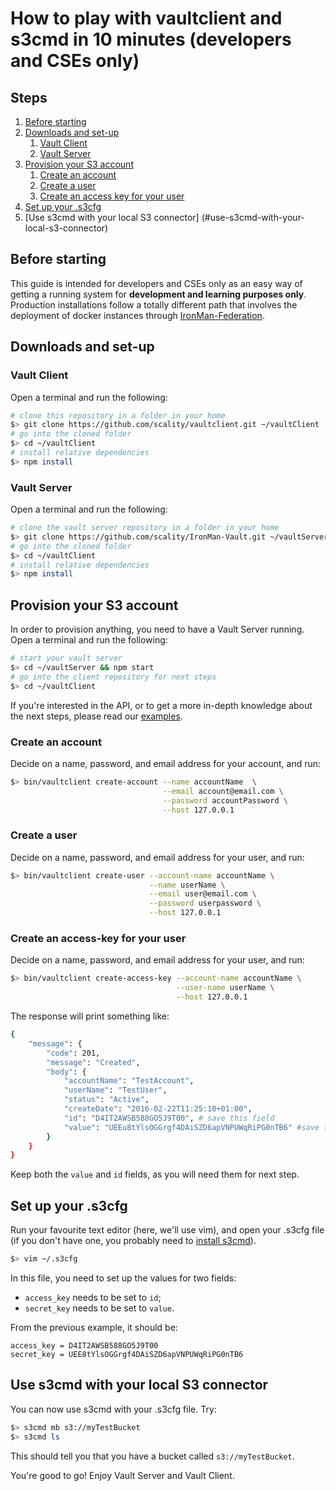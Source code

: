 # How to play with vaultclient and s3cmd in 10 minutes (developers and CSEs only)

## Steps

1. [Before starting](#before-starting)
2. [Downloads and set-up](#downloads-and-set-up)
    1. [Vault Client](#vault-client)
    2. [Vault Server](#vault-server)
3. [Provision your S3 account](#provision-your-s3-account)
    1. [Create an account](#create-an-account)
    2. [Create a user](#create-a-user)
    3. [Create an access key for your user](#create-an-access-key-for-your-user)
4. [Set up your .s3cfg](#set-up-your-s3cfg)
5. [Use s3cmd with your local S3 connector] (#use-s3cmd-with-your-local-s3-connector)

## Before starting

This guide is intended for developers and CSEs only as an easy way of getting a
running system for **development and learning purposes only**. Production
installations follow a totally different path that involves the deployment of
docker instances through [IronMan-Federation](https://github.com/scality/IronMan-Federation).

## Downloads and set-up

### Vault Client

Open a terminal and run the following:

``` sh
# clone this repository in a folder in your home
$> git clone https://github.com/scality/vaultclient.git ~/vaultClient
# go into the cloned folder
$> cd ~/vaultClient
# install relative dependencies
$> npm install
```

### Vault Server

Open a terminal and run the following:

``` sh
# clone the vault server repository in a folder in your home
$> git clone https://github.com/scality/IronMan-Vault.git ~/vaultServer
# go into the cloned folder
$> cd ~/vaultClient
# install relative dependencies
$> npm install
```

## Provision your S3 account

In order to provision anything, you need to have a Vault Server running. Open a
terminal and run the following:

``` sh
# start your vault server
$> cd ~/vaultServer && npm start
# go into the client repository for next steps
$> cd ~/vaultClient
```

If you're interested in the API, or to get a more in-depth knowledge about
the next steps, please read our [examples](./Examples.md).

### Create an account

Decide on a name, password, and email address for your account, and run:

``` sh
$> bin/vaultclient create-account --name accountName  \
                                  --email account@email.com \
                                  --password accountPassword \
                                  --host 127.0.0.1
```

### Create a user

Decide on a name, password, and email address for your user, and run:

``` sh
$> bin/vaultclient create-user --account-name accountName \
                               --name userName \
                               --email user@email.com \
                               --password userpassword \
                               --host 127.0.0.1
```

### Create an access-key for your user

Decide on a name, password, and email address for your user, and run:

``` sh
$> bin/vaultclient create-access-key --account-name accountName \
                                     --user-name userName \
                                     --host 127.0.0.1
```

The response will print something like:

``` sh
{
    "message": {
        "code": 201,
        "message": "Created",
        "body": {
            "accountName": "TestAccount",
            "userName": "TestUser",
            "status": "Active",
            "createDate": "2016-02-22T11:25:10+01:00",
            "id": "D4IT2AWSB588GO5J9T00", # save this field
            "value": "UEEu8tYlsOGGrgf4DAiSZD6apVNPUWqRiPG0nTB6" #save this field
        }
    }
}
```

Keep both the ```value``` and ```id``` fields, as you will need them for next
step.

## Set up your .s3cfg

Run your favourite text editor (here, we'll use vim), and open  your .s3cfg file
(if you don't have one, you probably need to
[install s3cmd](http://s3tools.org/s3cmd)).

``` sh
$> vim ~/.s3cfg
```

In this file, you need to set up the values for two fields:

- ```access_key``` needs to be set to ```id```;
- ```secret_key``` needs to be set to ```value```.

From the previous example, it should be:

```
access_key = D4IT2AWSB588GO5J9T00
secret_key = UEE8tYlsOGGrgf4DAiSZD6apVNPUWqRiPG0nTB6
```

## Use s3cmd with your local S3 connector

You can now use s3cmd with your .s3cfg file. Try:

``` sh
$> s3cmd mb s3://myTestBucket
$> s3cmd ls
```

This should tell you that you have a bucket called ```s3://myTestBucket```.

You're good to go! Enjoy Vault Server and Vault Client.
